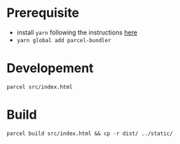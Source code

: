 # Prerequisite
- install `yarn` following the instructions [here](https://yarnpkg.com/en/docs/install)
- `yarn global add parcel-bundler`

# Developement

`parcel src/index.html`

# Build

`parcel build src/index.html && cp -r dist/ ../static/`
